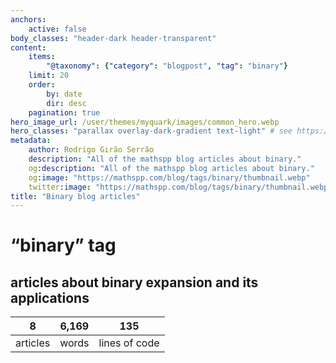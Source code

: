 ```yaml
---
anchors:
    active: false
body_classes: "header-dark header-transparent"
content:
    items:
        "@taxonomy": {"category": "blogpost", "tag": "binary"}
    limit: 20
    order:
        by: date
        dir: desc
    pagination: true
hero_image_url: /user/themes/myquark/images/common_hero.webp
hero_classes: "parallax overlay-dark-gradient text-light" # see https://demo.getgrav.org/blog-skeleton/blog/hero-classes
metadata:
    author: Rodrigo Girão Serrão
    description: "All of the mathspp blog articles about binary."
    og:description: "All of the mathspp blog articles about binary."
    og:image: "https://mathspp.com/blog/tags/binary/thumbnail.webp"
    twitter:image: "https://mathspp.com/blog/tags/binary/thumbnail.webp"
title: "Binary blog articles"
---
```


# “binary” tag


## articles about binary expansion and its applications



<table class="stats-table">
    <thead>
        <tr>
            <th style="text-align: center;">8</th>
            <th style="text-align: center;">6,169</th>
            <th style="text-align: center;">135</th>
        </tr>
    </thead>
    <tbody>
        <tr>
            <td style="text-align: center;">articles</td>
            <td style="text-align: center;">words</td>
            <td style="text-align: center;">lines of code</td>
        </tr>
    </tbody>
</table>